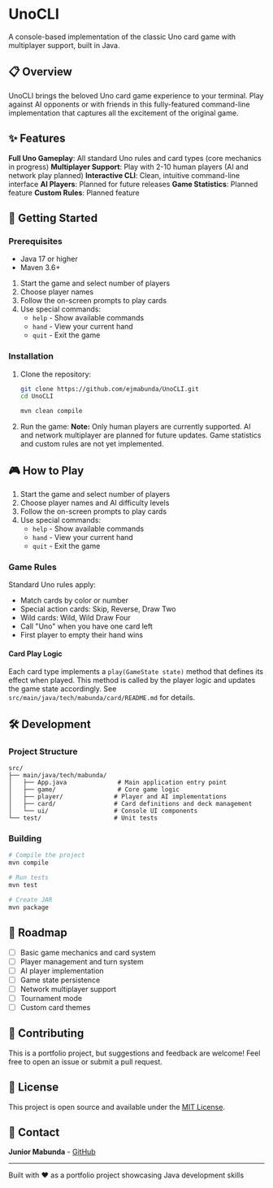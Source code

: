# UnoCLI

A console-based implementation of the classic Uno card game with multiplayer support, built in Java.

## 📋 Overview

UnoCLI brings the beloved Uno card game experience to your terminal. Play against AI opponents or with friends in this fully-featured command-line implementation that captures all the excitement of the original game.

## ✨ Features

 **Full Uno Gameplay**: All standard Uno rules and card types (core mechanics in progress)
 **Multiplayer Support**: Play with 2-10 human players (AI and network play planned)
 **Interactive CLI**: Clean, intuitive command-line interface
 **AI Players**: Planned for future releases
 **Game Statistics**: Planned feature
 **Custom Rules**: Planned feature

## 🚀 Getting Started

### Prerequisites

- Java 17 or higher
- Maven 3.6+
1. Start the game and select number of players
2. Choose player names
3. Follow the on-screen prompts to play cards
4. Use special commands:
   - `help` - Show available commands
   - `hand` - View your current hand
   - `quit` - Exit the game

### Installation

1. Clone the repository:

   ```bash
   git clone https://github.com/ejmabunda/UnoCLI.git
   cd UnoCLI
   ```


   ```bash
   mvn clean compile
   ```

3. Run the game:
**Note:** Only human players are currently supported. AI and network multiplayer are planned for future updates. Game statistics and custom rules are not yet implemented.
## 🎮 How to Play

1. Start the game and select number of players
2. Choose player names and AI difficulty levels
3. Follow the on-screen prompts to play cards
4. Use special commands:
   - `help` - Show available commands
   - `hand` - View your current hand
   - `quit` - Exit the game

### Game Rules

Standard Uno rules apply:

- Match cards by color or number
- Special action cards: Skip, Reverse, Draw Two
- Wild cards: Wild, Wild Draw Four
- Call "Uno" when you have one card left
- First player to empty their hand wins

#### Card Play Logic

Each card type implements a `play(GameState state)` method that defines its effect when played. This method is called by the player logic and updates the game state accordingly. See `src/main/java/tech/mabunda/card/README.md` for details.

## 🛠 Development

### Project Structure

```text
src/
├── main/java/tech/mabunda/
│   ├── App.java              # Main application entry point
│   ├── game/                 # Core game logic
│   ├── player/              # Player and AI implementations
│   ├── card/                # Card definitions and deck management
│   └── ui/                  # Console UI components
└── test/                    # Unit tests
```

### Building

```bash
# Compile the project
mvn compile

# Run tests
mvn test

# Create JAR
mvn package
```

## 🎯 Roadmap

- [ ] Basic game mechanics and card system
- [ ] Player management and turn system
- [ ] AI player implementation
- [ ] Game state persistence
- [ ] Network multiplayer support
- [ ] Tournament mode
- [ ] Custom card themes

## 🤝 Contributing

This is a portfolio project, but suggestions and feedback are welcome! Feel free to open an issue or submit a pull request.

## 📝 License

This project is open source and available under the [MIT License](LICENSE).

## 📧 Contact

**Junior Mabunda** - [GitHub](https://github.com/ejmabunda)

---

Built with ❤️ as a portfolio project showcasing Java development skills
